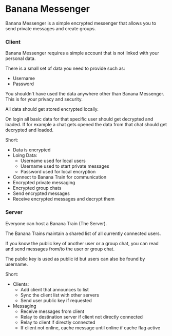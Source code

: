 # Banana Messenger

Banana Messenger is a simple encrypted messenger that allows you to send private messages and create groups.

### Client

Banana Messenger requires a simple account that is not linked with your personal data.

There is a small set of data you need to provide such as:
- Username
- Password

You shouldn't have used the data anywhere other than Banana Messenger. This is for your privacy and security.

All data should get stored encrypted locally.

On login all basic data for that specific user should get decrypted and loaded. If for example a chat gets opened the data from that chat should get decrypted and loaded.

Short:
- Data is encrypted
- Loing Data:
  - Username used for local users
  - Username used to start private messages
  - Password used for local encryption
- Connect to Banana Train for communication
- Encrypted private messaging
- Encrypted group chats
- Send encrypted messages
- Receive encrypted messages and decrypt them

### Server

Everyone can host a Banana Train (The Server).

The Banana Trains maintain a shared list of all currently connected users.

If you know the public key of another user or a group chat, you can read and send messages from/to the user or group chat.

The public key is used as public id but users can also be found by username.

Short:
- Clients:
  - Add client that announces to list
  - Sync the client list with other servers
  - Send user public key if requested
- Messaging
  - Receive messages from client
  - Relay to destination server if client not directly connected
  - Relay to client if directly connected 
  - If client not online, cache message until online if cache flag active